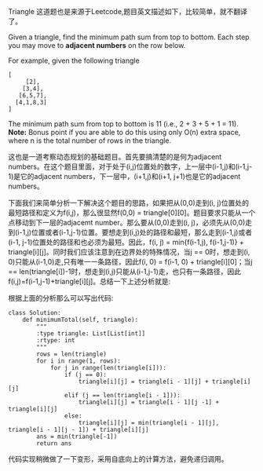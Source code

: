 Triangle
这道题也是来源于Leetcode,题目英文描述如下，比较简单，就不翻译了。

Given a triangle, find the minimum path sum from top to bottom. Each step you may move to **adjacent numbers** on the row below.

For example, given the following triangle
```
[
     [2],
    [3,4],
   [6,5,7],
  [4,1,8,3]
]
```
The minimum path sum from top to bottom is 11 (i.e., 2 + 3 + 5 + 1 = 11).
**Note:**
Bonus point if you are able to do this using only O(n) extra space, where n is the total number of rows in the triangle.

这也是一道考察动态规划的基础题目。首先要搞清楚的是何为adjacent numbers。在这个题目里面，对于处于(i,j)位置处的数字，上一层中(i-1,j)和(i-1,j-1)是它的adjacent numbers，下一层中，(i+1,j)和(i+1, j+1)也是它的adjacent numbers。

下面我们来简单分析一下解决这个题目的思路，如果把从(0,0)走到(i, j)位置处的最短路径和定义为f(i,j)，那么很显然f(0,0) = triangle[0][0]。题目要求只能从一个点移动到下一层的adjacemt number。那么要从(0,0)走到(i, j)，必须先从(0,0)走到(i-1,j)位置或者(i-1,j-1)位置。要想走到(i,j)处的路径和最短，那么走到(i-1,j)或者(i-1, j-1)位置处的路径和也必须为最短。因此，f(i, j) = min{f(i-1,j), f(i-1,j-1)} + triangle[i][j]。同时我们应该注意到在边界处的特殊情况，当j == 0时，想走到(i, 0)只能从(i-1,0)走,只有唯一一条路径，因此f(i, 0) = f(i-1, 0) + triangle[i][0]；当j == len(triangle[i])-1时，想走到(i,j)只能从(i-1,j-1)走，也只有一条路径，因此f(i,j)=f(i-1,j-1)+triangle[i][j]。总结一下上述分析就是:

根据上面的分析那么可以写出代码:
```
class Solution:
    def minimumTotal(self, triangle):
        """
        :type triangle: List[List[int]]
        :rtype: int
        """
        rows = len(triangle)
        for i in range(1, rows):
            for j in range(len(triangle[i])):
                if (j == 0):
                    triangle[i][j] = triangle[i - 1][j] + triangle[i][j]
                elif (j == len(triangle[i - 1])):
                    triangle[i][j] = triangle[i - 1][j -1] + triangle[i][j]
                else:
                    triangle[i][j] = min(triangle[i - 1][j], triangle[i - 1][j - 1]) + triangle[i][j]
        ans = min(triangle[-1])
        return ans
```
代码实现稍微做了一下变形，采用自底向上的计算方法，避免递归调用。